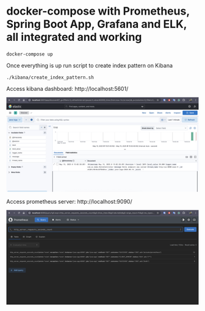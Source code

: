 # docker-compose with Prometheus, Spring Boot App, Grafana and ELK, all integrated and working


```
docker-compose up
```

Once everything is up run script to create index pattern on Kibana
```
./kibana/create_index_pattern.sh 
```

Access kibana dashboard:
http://localhost:5601/

![Kibana Logs Dashboard](docs/Kibana-logs.png)


Access prometheus server:
http://localhost:9090/


![Prometheus data](docs/Prometheus-data.png)
